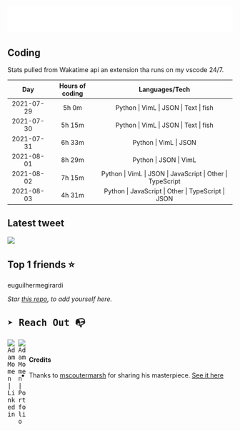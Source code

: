 
![test image size](/assets/welcome_message.gif)

## Coding
Stats pulled from Wakatime api an extension tha runs on my vscode 24/7.

|Day|Hours of coding|Languages/Tech|
|:-:|:-:|:-:|
|2021-07-29|5h 0m|Python &#124; VimL &#124; JSON &#124; Text &#124; fish|
|2021-07-30|5h 15m|Python &#124; VimL &#124; JSON &#124; Text &#124; fish|
|2021-07-31|6h 33m|Python &#124; VimL &#124; JSON|
|2021-08-01|8h 29m|Python &#124; JSON &#124; VimL|
|2021-08-02|7h 15m|Python &#124; VimL &#124; JSON &#124; JavaScript &#124; Other &#124; TypeScript|
|2021-08-03|4h 31m|Python &#124; JavaScript &#124; Other &#124; TypeScript &#124; JSON|

## Latest tweet
[<img src="<tweet-image-url>" width="400">](<tweet-url>)

## Top 1 friends ⭐️
euguilhermegirardi

*Star [this repo](https://github.com/AdamMomen/AdamMomen), to add yourself here.*


<samp>

## ➤ Reach Out :mailbox_with_no_mail:

>
  <a href="https://www.linkedin.com/in/adam-momen-99596275/">
     <img align="left" alt="Adam Momen | Linkedin" width="24px" src="./assets/Linkedin.svg" />
   </a>

   <a href="https://adammomen.com/">
     <img align="left" alt="Adam Momen | Portfolio" width="24px" src="./assets/web.svg" />
   </a>

</samp>

<br>

#### Credits
* Thanks to [mscoutermarsh](https://github.com/mscoutermarsh) for sharing his masterpiece. [See it here](https://github.com/mscoutermarsh/mscoutermarsh)